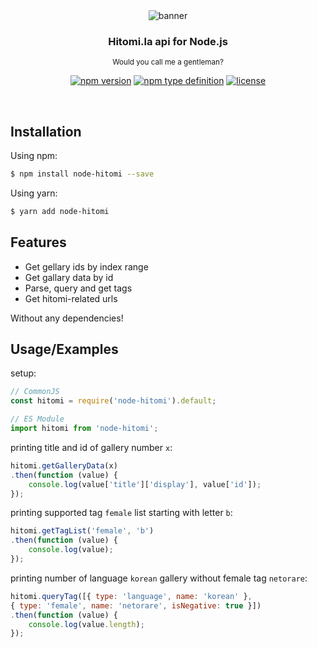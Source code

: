 <div align='center'>
  <img src='https://cdn.h2owr.xyz/images/node-hitomi/banner.png' alt='banner'/>
  <h3>Hitomi.la api for Node.js</h3>
  <sup>Would you call me a gentleman?</sup>
  
  [![npm version](https://img.shields.io/npm/v/node-hitomi?style=flat-square)](https://npmjs.org/package/node-hitomi)
  [![npm type definition](https://img.shields.io/npm/types/node-hitomi?style=flat-square)](https://npmjs.org/package/node-hitomi)
  [![license](https://img.shields.io/github/license/H2Owater425/node-hitomi?style=flat-square)](https://github.com/H2Owater425/node-hitomi/blob/main/LICENSE)
</div>

<br/>

## Installation

Using npm:
```bash
$ npm install node-hitomi --save
```

Using yarn:
```bash
$ yarn add node-hitomi
```

## Features

- Get gellary ids by index range
- Get gallary data by id
- Parse, query and get tags
- Get hitomi-related urls

Without any dependencies!

## Usage/Examples

setup:
```javascript
// CommonJS
const hitomi = require('node-hitomi').default;

// ES Module
import hitomi from 'node-hitomi';
```

printing title and id of gallery number `x`:
```javascript
hitomi.getGalleryData(x)
.then(function (value) {
	console.log(value['title']['display'], value['id']);
});
```

printing supported tag `female` list starting with letter `b`:
```javascript
hitomi.getTagList('female', 'b')
.then(function (value) {
	console.log(value);
});
```

printing number of language `korean` gallery without female tag `netorare`:
```javascript
hitomi.queryTag([{ type: 'language', name: 'korean' },
{ type: 'female', name: 'netorare', isNegative: true }])
.then(function (value) {
	console.log(value.length);
});
```
